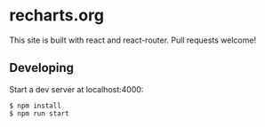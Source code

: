 # recharts.org

This site is built with react and react-router. Pull requests welcome!

## Developing

Start a dev server at localhost:4000:

```
$ npm install
$ npm run start
```

